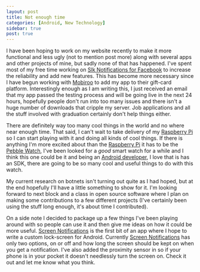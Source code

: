 ```yaml
---
layout: post
title: Not enough time
categories: [Android, New Technology]
sidebar: true
post: true
---
```

I have been hoping to work on my website recently to make it more
functional and less ugly (not to mention post more) along with several apps
and other projects of mine, but sadly none of that has happened. I've spent
most of my free time working on
[Slk Notifications for Facebook](https://play.google.com/store/apps/details?id=com.lukekorth.facebookNotifications)
to increase the reliability and add new features. This has become more necessary
since I have begun working with [Mobiroo](http://www.mobiroo.com/) to add my
app to their gift-card platform. Interestingly enough as I am writing this,
I just received an email that my app passed the testing process and will be going
live in the next 24 hours, hopefully people don't run into too many issues and
there isn't a huge number of downloads that cripple my server. Job applications
and all the stuff involved with graduation certainly don't help things either.

There are definitely way too many cool things in the world and no where near
enough time. That said, I can't wait to take delivery of my [Raspberry Pi](http://www.raspberrypi.org/)
so I can start playing with it and doing all kinds of cool things. If there
is anything I'm more excited about than the [Raspberry Pi](http://www.raspberrypi.org/)
it has to be the
[Pebble Watch](http://www.kickstarter.com/projects/597507018/pebble-e-paper-watch-for-iphone-and-android),
I've been looked for a *good* smart watch for a while and I think this one could
be it and being an [Android developer](https://play.google.com/store/search?q=luke+korth),
I love that is has an SDK, there are going to be so many cool and useful things to do with this watch.

My current research on botnets isn't turning out quite as I had hoped, but at the
end hopefully I'll have a little something to show for it. I'm looking forward
to next block and a class in open source software where I plan on making some
contributions to a few different projects (I've certainly been using the stuff
long enough, it's about time I contributed).

On a side note I decided to package up a few things I've been playing around
with so people can use it and then give me ideas on how it could be more useful.
[Screen Notifications](https://play.google.com/store/apps/details?id=com.lukekorth.screennotifications)
is the first bit of an app where I hope to write a custom lock-screen for Android.
Currently [Screen Notifications](https://play.google.com/store/apps/details?id=com.lukekorth.screennotifications)
has only two options, on or off and how long the screen should be kept on when you get a
notification. I've also added the proximity sensor in so if your phone is in your pocket
it doesn't needlessly turn the screen on. Check it out and let me know what you think.
